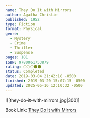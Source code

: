 ```yaml
---
name: They Do It with Mirrors
author: Agatha Christie
published: 1952
type: Fiction
format: Physical
genre:
  - Mystery
  - Crime
  - Thriller
  - Suspense
pages: 181
ISBN: 9780061753879
rating: 🌕🌕🌕🌑🌑
status: Completed
date: 2019-03-04 21:42:18 -0500
finished: 2019-03-20 15:07:15 -0500
updated: 2025-05-16 12:10:32 -0500
---
```


![[they-do-it-with-mirrors.jpg|300]]

Book Link: [They Do It with Mirrors](https://www.goodreads.com/book/show/68930.They_Do_It_With_Mirrors)
